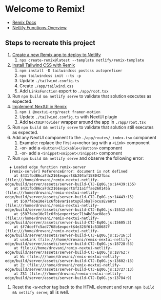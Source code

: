 # Welcome to Remix!

- [Remix Docs](https://remix.run/docs)
- [Netlify Functions Overview](https://docs.netlify.com/functions/overview)

## Steps to recreate this project

1. [Create a new Remix app to deploy to Netlify](https://docs.netlify.com/frameworks/remix/#create-a-new-remix-app-to-deploy-to-netlify)
    1. `npx create-remix@latest --template netlify/remix-template`
1. [Install Tailwind CSS with Remix](https://tailwindcss.com/docs/guides/remix)
    1. `npm install -D tailwindcss postcss autoprefixer`
    1. `npx tailwindcss init --ts -p`
    1. Update `./tailwind.config.ts`
    1. Create `./app/tailwind.css`
    1. Add `LinksFunction` export to `./app/root.tsx`
1. Run `npm build && netlify serve` to validate that solution executes as expected.
1. [Implement NextUI in Remix](https://nextui.org/docs/frameworks/remix)
    1. `npm i @nextui-org/react framer-motion`
    1. Update `./tailwind.config.ts` with NextUI plugin
    1. Add `NextUIProvider` wrapper around the app in `./app/root.tsx`
1. Run `npm build && netlify serve` to validate that solution still executes as expected.
1. Add any NextUI component to the `./app/routes/_index.tsx` component
    1. Example: replace the first `<a>`nchor tag with a `<Link>` component
    1. -or- add a `<Button>Clickable</Button>` component
    1. -or- add a `<Snippet>snippet</Snippet>` component
1. Run `npm build && netlify serve` and observe the following error:
```
  ◈ Loaded edge function remix-server
  [remix-server] ReferenceError: document is not defined
    at $431fbd86ca7dc216$export$b204af158042fbac (file:///home/drovani/remix-nextui-netlify-edge/build/server/assets/server-build-CTJ-Eq0G.js:14439:155)
    at $431fbd86ca7dc216$export$f21a1ffae260145a (file:///home/drovani/remix-nextui-netlify-edge/build/server/assets/server-build-CTJ-Eq0G.js:14443:15)
    at $507fabe10e71c6fb$var$setupGlobalFocusEvents (file:///home/drovani/remix-nextui-netlify-edge/build/server/assets/server-build-CTJ-Eq0G.js:15512:86)
    at $507fabe10e71c6fb$export$ec71b4b83ac08ec3 (file:///home/drovani/remix-nextui-netlify-edge/build/server/assets/server-build-CTJ-Eq0G.js:15605:3)
    at $f7dceffc5ad7768b$export$4e328f61c538687f (file:///home/drovani/remix-nextui-netlify-edge/build/server/assets/server-build-CTJ-Eq0G.js:15716:3)
    at useLink (file:///home/drovani/remix-nextui-netlify-edge/build/server/assets/server-build-CTJ-Eq0G.js:18728:53)
    at file:///home/drovani/remix-nextui-netlify-edge/build/server/assets/server-build-CTJ-Eq0G.js:18762:7
    at Wc (file:///home/drovani/remix-nextui-netlify-edge/build/server/assets/server-build-CTJ-Eq0G.js:13602:13)
    at Zc (file:///home/drovani/remix-nextui-netlify-edge/build/server/assets/server-build-CTJ-Eq0G.js:13727:13)
    at Z$1 (file:///home/drovani/remix-nextui-netlify-edge/build/server/assets/server-build-CTJ-Eq0G.js:13784:9)
```
1. Reset the `<a>`nchor tag back to the HTML element and rerun `npm build && netlify serve`; all is well.